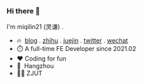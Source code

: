 ### Hi there 👋

I'm miqilin21 (灵谦) .

- 🔥 &nbsp;<a href="https://me.miqilin21.cn">blog</a> . <a href="https://www.zhihu.com/people/mi-qi-lin-60-52">zhihu</a> . <a href="https://juejin.cn/user/3421335917182461">juejin</a> . <a href="https://twitter.com/miqilin21">twitter</a> . <a href="https://cdn.jsdelivr.net/gh/miqilin21/static@master/img/wechat.jpg">wechat</a>
- ⏱️ A full-time FE Developer since 2021.02
- ❤️ Coding for fun
- 📍 &nbsp;Hangzhou
- 👨‍🎓 ZJUT
